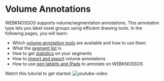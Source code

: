 # Volume Annotations

WEBKNOSSOS supports volume/segmentation annotations. This annotation type lets you label voxel groups using efficient drawing tools. In the following pages, you will learn: 

- Which [volume annotation tools](../volume_annotation/tools.md) are available and how to use them
- What the [segment list](../volume_annotation/segments_list.md) is
- How to get [statistics](segments_statistics.md) on your segments
- How to [import and export](import_export.md) volume annotations
- How to use [pen tablets and iPads](pen_tablets.md) to annotate on WEBKNOSSOS

Watch this tutorial to get started: 
![youtube-video](https://www.youtube.com/embed/FfqNSFFeYms)
